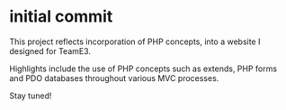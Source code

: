 # initial commit<br>

This project reflects incorporation of PHP concepts, into a website I designed for TeamE3.<br>

Highlights include the use of PHP concepts such as extends, PHP forms and PDO databases throughout various MVC processes.<br>

Stay tuned!
